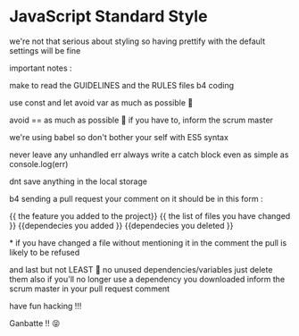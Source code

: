 # JavaScript Standard Style

we're not that serious about styling so having prettify with the default settings will be fine

important notes :

make to read the GUIDELINES and the RULES files b4 coding

use const and let avoid var as much as possible :100:

avoid == as much as possible 🤚
if you have to, inform the scrum master

we're using babel so don't bother your self with ES5 syntax

never leave any unhandled err always write a catch block even as simple as console.log(err)

dnt save anything in the local storage

b4 sending a pull request your comment on it should be in this form :

{{ the feature you added to the project}}
{{ the list of files you have changed }}
{{dependecies you added }}
{{dependecies you deleted }}

\* if you have changed a file without mentioning it in the comment the pull is likely to be refused

and last but not LEAST 🙅 no unused dependencies/variables just delete them also if you'll no longer use a dependency you downloaded inform the scrum master in your pull request comment

have fun hacking !!!

Ganbatte !! :stuck_out_tongue_closed_eyes:

